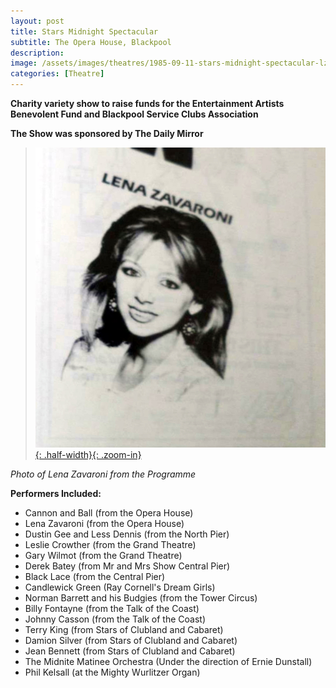 ```yaml
---
layout: post
title: Stars Midnight Spectacular
subtitle: The Opera House, Blackpool
description:
image: /assets/images/theatres/1985-09-11-stars-midnight-spectacular-lz-200x200.png
categories: [Theatre]
---
```


**Charity variety show to raise funds for the Entertainment Artists Benevolent Fund and Blackpool Service Clubs Association**

**The Show was sponsored by The Daily Mirror**

> [![](/assets/images/theatres/1985-09-11-stars-midnight-spectacular-lz.jpg){: .half-width}{: .zoom-in}](/assets/images/theatres/1985-09-11-stars-midnight-spectacular-lz.jpg)

<cite>Photo of Lena Zavaroni from the Programme</cite>

**Performers Included:**
* Cannon and Ball (from the Opera House)
* Lena Zavaroni (from the Opera House)
* Dustin Gee and Less Dennis (from the North Pier)
* Leslie Crowther (from the Grand Theatre)
* Gary Wilmot (from the Grand Theatre)
* Derek Batey (from Mr and Mrs Show Central Pier)
* Black Lace (from the Central Pier)
* Candlewick Green (Ray Cornell's Dream Girls)
* Norman Barrett and his Budgies (from the Tower Circus)
* Billy Fontayne (from the Talk of the Coast)
* Johnny Casson (from the Talk of the Coast)
* Terry King (from Stars of Clubland and Cabaret)
* Damion Silver (from Stars of Clubland and Cabaret)
* Jean Bennett (from Stars of Clubland and Cabaret)
* The Midnite Matinee Orchestra (Under the direction of Ernie Dunstall)
* Phil Kelsall (at the Mighty Wurlitzer Organ)

